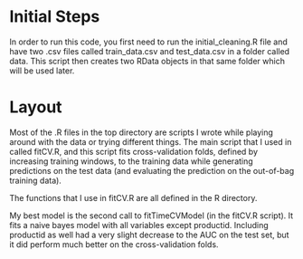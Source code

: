 # Initial Steps

In order to run this code, you first need to run the initial_cleaning.R file and have two .csv files called train_data.csv and test_data.csv in a folder called data.  This script then creates two RData objects in that same folder which will be used later.

# Layout

Most of the .R files in the top directory are scripts I wrote while playing around with the data or trying different things.  The main script that I used in called fitCV.R, and this script fits cross-validation folds, defined by increasing training windows, to the training data while generating predictions on the test data (and evaluating the prediction on the out-of-bag training data).

The functions that I use in fitCV.R are all defined in the R directory.

My best model is the second call to fitTimeCVModel (in the fitCV.R script).  It fits a naive bayes model with all variables except productid.  Including productid as well had a very slight decrease to the AUC on the test set, but it did perform much better on the cross-validation folds.